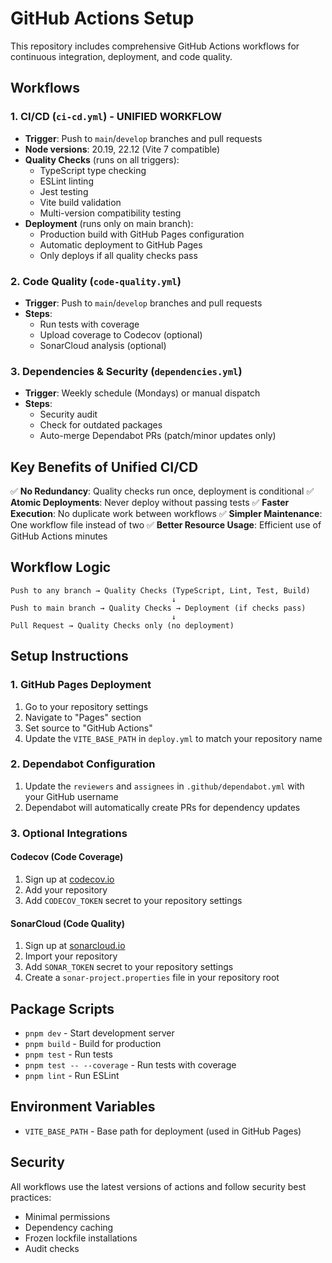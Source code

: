 # GitHub Actions Setup

This repository includes comprehensive GitHub Actions workflows for continuous integration, deployment, and code quality.

## Workflows

### 1. CI/CD (`ci-cd.yml`) - **UNIFIED WORKFLOW**

- **Trigger**: Push to `main`/`develop` branches and pull requests
- **Node versions**: 20.19, 22.12 (Vite 7 compatible)
- **Quality Checks** (runs on all triggers):
  - TypeScript type checking
  - ESLint linting
  - Jest testing
  - Vite build validation
  - Multi-version compatibility testing
- **Deployment** (runs only on main branch):
  - Production build with GitHub Pages configuration
  - Automatic deployment to GitHub Pages
  - Only deploys if all quality checks pass

### 2. Code Quality (`code-quality.yml`)

- **Trigger**: Push to `main`/`develop` branches and pull requests
- **Steps**:
  - Run tests with coverage
  - Upload coverage to Codecov (optional)
  - SonarCloud analysis (optional)

### 3. Dependencies & Security (`dependencies.yml`)

- **Trigger**: Weekly schedule (Mondays) or manual dispatch
- **Steps**:
  - Security audit
  - Check for outdated packages
  - Auto-merge Dependabot PRs (patch/minor updates only)

## Key Benefits of Unified CI/CD

✅ **No Redundancy**: Quality checks run once, deployment is conditional
✅ **Atomic Deployments**: Never deploy without passing tests
✅ **Faster Execution**: No duplicate work between workflows
✅ **Simpler Maintenance**: One workflow file instead of two
✅ **Better Resource Usage**: Efficient use of GitHub Actions minutes

## Workflow Logic

```
Push to any branch → Quality Checks (TypeScript, Lint, Test, Build)
                                    ↓
Push to main branch → Quality Checks → Deployment (if checks pass)
                                    ↓
Pull Request → Quality Checks only (no deployment)
```

## Setup Instructions

### 1. GitHub Pages Deployment

1. Go to your repository settings
2. Navigate to "Pages" section
3. Set source to "GitHub Actions"
4. Update the `VITE_BASE_PATH` in `deploy.yml` to match your repository name

### 2. Dependabot Configuration

1. Update the `reviewers` and `assignees` in `.github/dependabot.yml` with your GitHub username
2. Dependabot will automatically create PRs for dependency updates

### 3. Optional Integrations

#### Codecov (Code Coverage)

1. Sign up at [codecov.io](https://codecov.io)
2. Add your repository
3. Add `CODECOV_TOKEN` secret to your repository settings

#### SonarCloud (Code Quality)

1. Sign up at [sonarcloud.io](https://sonarcloud.io)
2. Import your repository
3. Add `SONAR_TOKEN` secret to your repository settings
4. Create a `sonar-project.properties` file in your repository root

## Package Scripts

- `pnpm dev` - Start development server
- `pnpm build` - Build for production
- `pnpm test` - Run tests
- `pnpm test -- --coverage` - Run tests with coverage
- `pnpm lint` - Run ESLint

## Environment Variables

- `VITE_BASE_PATH` - Base path for deployment (used in GitHub Pages)

## Security

All workflows use the latest versions of actions and follow security best practices:

- Minimal permissions
- Dependency caching
- Frozen lockfile installations
- Audit checks
